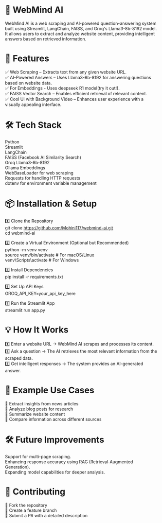 # 📌 WebMind AI <br>
WebMind AI is a web scraping and AI-powered question-answering system built using Streamlit, LangChain, FAISS, and Groq's Llama3-8b-8192 model. It allows users to extract and analyze website content, providing intelligent answers based on retrieved information.

# 🚀 Features  <br>
✅ Web Scraping – Extracts text from any given website URL.<br>
✅ AI-Powered Answers – Uses Llama3-8b-8192 for answering questions based on website data.<br>
✅ For Embeddings - Uses deepseek R1 model(try it out!).<br>
✅ FAISS Vector Search – Enables efficient retrieval of relevant content.<br>
✅ Cool UI with Background Video – Enhances user experience with a visually appealing interface.<br>

# 🛠️ Tech Stack <br>
Python<br>
Streamlit<br>
LangChain<br>
FAISS (Facebook AI Similarity Search)<br>
Groq Llama3-8b-8192<br>
Ollama Embeddings<br>
WebBaseLoader for web scraping<br>
Requests for handling HTTP requests<br>
dotenv for environment variable management<br>

# 📦 Installation & Setup <br>
1️⃣ Clone the Repository<br>
git clone https://github.com/Mohini117/webmind-ai.git<br>
cd webmind-ai<br>


2️⃣ Create a Virtual Environment (Optional but Recommended)<br>
python -m venv venv<br>
source venv/bin/activate  # For macOS/Linux<br>
venv\Scripts\activate  # For Windows<br>

3️⃣ Install Dependencies<br>
pip install -r requirements.txt<br>

4️⃣ Set Up API Keys<br>
GROQ_API_KEY=your_api_key_here<br>

5️⃣ Run the Streamlit App<br>
streamlit run app.py<br>

# 💡 How It Works<br>
1️⃣ Enter a website URL → WebMind AI scrapes and processes its content.<br>
2️⃣ Ask a question → The AI retrieves the most relevant information from the scraped data.<br>
3️⃣ Get intelligent responses → The system provides an AI-generated answer.<br>

# 📌 Example Use Cases<br>
🔹 Extract insights from news articles<br>
🔹 Analyze blog posts for research<br>
🔹 Summarize website content<br>
🔹 Compare information across different sources<br>

# 🛠️ Future Improvements<br>
Support for multi-page scraping.<br>
Enhancing response accuracy using RAG (Retrieval-Augmented Generation).<br>
Expanding model capabilities for deeper analysis.<br>

# 🤝 Contributing<br>
🔹 Fork the repository<br>
🔹 Create a feature branch<br>
🔹 Submit a PR with a detailed description<br>
